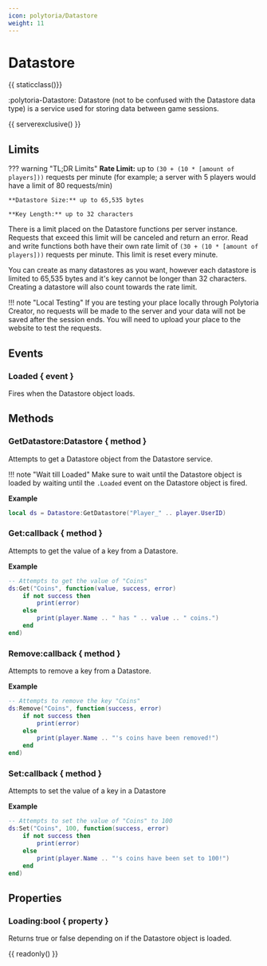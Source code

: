 ```yaml
---
icon: polytoria/Datastore
weight: 11
---
```


# Datastore

{{ staticclass()}}

:polytoria-Datastore: Datastore (not to be confused with the Datastore data type) is a service used for storing data between game sessions.

{{ serverexclusive() }}

## Limits

??? warning "TL;DR Limits"
    **Rate Limit:** up to `(30 + (10 * [amount of players]))` requests per minute (for example; a server with 5 players would have a limit of 80 requests/min)

    **Datastore Size:** up to 65,535 bytes

    **Key Length:** up to 32 characters

There is a limit placed on the Datastore functions per server instance. Requests that exceed this limit will be canceled and return an error. Read and write functions both have their own rate limit of `(30 + (10 * [amount of players]))` requests per minute. This limit is reset every minute.

You can create as many datastores as you want, however each datastore is limited to 65,535 bytes and it's key cannot be longer than 32 characters. Creating a datastore will also count towards the rate limit.

!!! note "Local Testing" 
    If you are testing your place locally through Polytoria Creator, no requests will be made to the server and your data will not be saved after the session ends. You will need to upload your place to the website to test the requests.

## Events

### Loaded { event }

Fires when the Datastore object loads.

## Methods

### GetDatastore:Datastore { method }

Attempts to get a Datastore object from the Datastore service.

!!! note "Wait till Loaded"
    Make sure to wait until the Datastore object is loaded by waiting until the `.Loaded` event on the Datastore object is fired.

**Example**

```lua
local ds = Datastore:GetDatastore("Player_" .. player.UserID)
```

### Get:callback { method }

Attempts to get the value of a key from a Datastore.

**Example**

```lua
-- Attempts to get the value of "Coins"
ds:Get("Coins", function(value, success, error)
    if not success then
        print(error)
    else
        print(player.Name .. " has " .. value .. " coins.")
    end
end)
```

### Remove:callback { method }

Attempts to remove a key from a Datastore.

**Example**

```lua
-- Attempts to remove the key "Coins"
ds:Remove("Coins", function(success, error)
    if not success then
        print(error)
    else
        print(player.Name .. "'s coins have been removed!")
    end
end)
```

### Set:callback { method }

Attempts to set the value of a key in a Datastore

**Example**

```lua
-- Attempts to set the value of "Coins" to 100
ds:Set("Coins", 100, function(success, error)
    if not success then
        print(error)
    else
        print(player.Name .. "'s coins have been set to 100!")
    end
end)
```

## Properties

### Loading:bool { property }

Returns true or false depending on if the Datastore object is loaded.

{{ readonly() }}